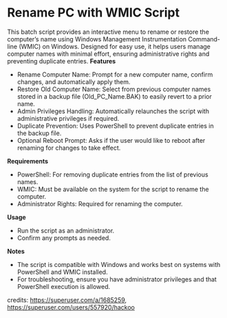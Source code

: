 # **Rename PC with WMIC Script**

This batch script provides an interactive menu to rename or restore the computer’s name using Windows Management Instrumentation Command-line (WMIC) on Windows. Designed for easy use, it helps users manage computer names with minimal effort, ensuring administrative rights and preventing duplicate entries.
**Features**

* Rename Computer Name: Prompt for a new computer name, confirm changes, and automatically apply them.
* Restore Old Computer Name: Select from previous computer names stored in a backup file (Old_PC_Name.BAK) to easily revert to a prior name.
* Admin Privileges Handling: Automatically relaunches the script with administrative privileges if required.
* Duplicate Prevention: Uses PowerShell to prevent duplicate entries in the backup file.
* Optional Reboot Prompt: Asks if the user would like to reboot after renaming for changes to take effect.

**Requirements**

* PowerShell: For removing duplicate entries from the list of previous names.
* WMIC: Must be available on the system for the script to rename the computer.
* Administrator Rights: Required for renaming the computer.

**Usage**

* Run the script as an administrator.
* Confirm any prompts as needed.

**Notes**

* The script is compatible with Windows and works best on systems with PowerShell and WMIC installed.
* For troubleshooting, ensure you have administrator privileges and that PowerShell execution is allowed.

credits: https://superuser.com/a/1685259, https://superuser.com/users/557920/hackoo
